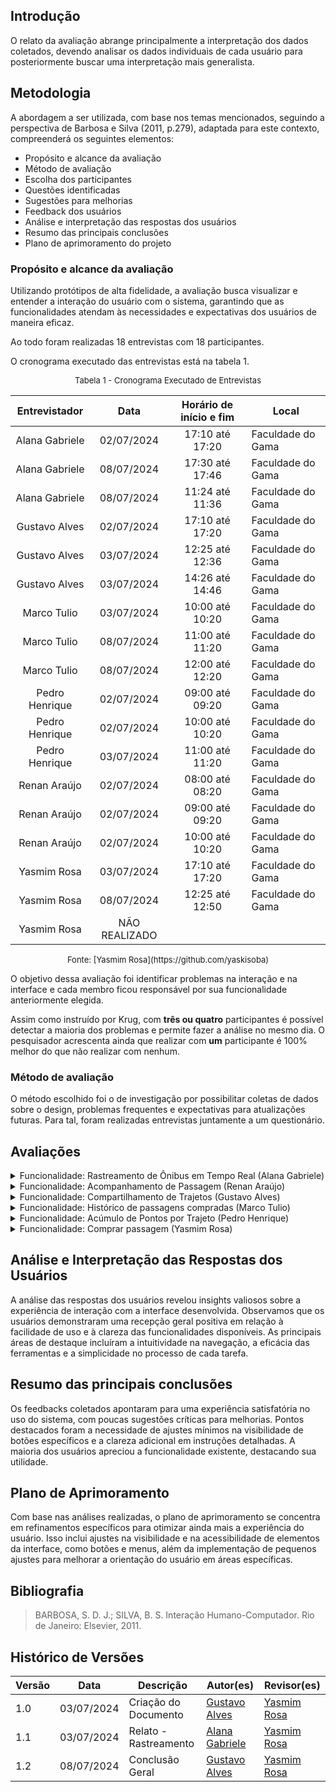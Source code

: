 ## Introdução

O relato da avaliação abrange principalmente a interpretação dos dados coletados, devendo analisar os dados individuais de cada usuário para posteriormente buscar uma interpretação mais generalista.

## Metodologia
A abordagem a ser utilizada, com base nos temas mencionados, seguindo a perspectiva de Barbosa e Silva (2011, p.279), adaptada para este contexto, compreenderá os seguintes elementos:

- Propósito e alcance da avaliação
- Método de avaliação
- Escolha dos participantes
- Questões identificadas
- Sugestões para melhorias
- Feedback dos usuários
- Análise e interpretação das respostas dos usuários
- Resumo das principais conclusões
- Plano de aprimoramento do projeto

### Propósito e alcance da avaliação

Utilizando protótipos de alta fidelidade, a avaliação busca visualizar e entender a interação do usuário com o sistema, garantindo que as funcionalidades atendam às necessidades e expectativas dos usuários de maneira eficaz.

Ao todo foram realizadas 18 entrevistas com 18 participantes.

O cronograma executado das entrevistas está na tabela 1.

<font size="2"><p style="text-align: center">Tabela 1 - Cronograma Executado de Entrevistas </p></font>

<center>

| Entrevistador  |    Data    | Horário de início e fim | Local                   |
| :------------: | :--------: | :---------------------: | ----------------------- |
| Alana Gabriele | 02/07/2024 |     17:10 até 17:20     | Faculdade do Gama       |
| Alana Gabriele | 08/07/2024 |     17:30 até 17:46     | Faculdade do Gama       |
| Alana Gabriele | 08/07/2024 |     11:24 até 11:36     | Faculdade do Gama       |
| Gustavo Alves  | 02/07/2024 |     17:10 até 17:20     | Faculdade do Gama       |
| Gustavo Alves  | 03/07/2024 |     12:25 até 12:36     | Faculdade do Gama       |
| Gustavo Alves  | 03/07/2024 |     14:26 até 14:46     | Faculdade do Gama       |
| Marco Tulio    | 03/07/2024 |     10:00 até 10:20     | Faculdade do Gama       |
| Marco Tulio    | 08/07/2024 |     11:00 até 11:20     | Faculdade do Gama       |
| Marco Tulio    | 08/07/2024 |     12:00 até 12:20     | Faculdade do Gama       |
| Pedro Henrique  | 02/07/2024 |     09:00 até 09:20     | Faculdade do Gama       |
| Pedro Henrique  | 02/07/2024 |     10:00 até 10:20     | Faculdade do Gama       |
| Pedro Henrique  | 03/07/2024 |     11:00 até 11:20     | Faculdade do Gama       |
| Renan Araújo   | 02/07/2024 |     08:00 até 08:20     | Faculdade do Gama       |
| Renan Araújo   | 02/07/2024 |     09:00 até 09:20     | Faculdade do Gama       |
| Renan Araújo   | 02/07/2024 |     10:00 até 10:20     | Faculdade do Gama       |
| Yasmim Rosa    | 03/07/2024 |     17:10 até 17:20     | Faculdade do Gama       |
| Yasmim Rosa    | 08/07/2024 |     12:25 até 12:50     | Faculdade do Gama       |
| Yasmim Rosa    | NÃO REALIZADO |         |       |

</center>
<font size="2"><p style="text-align: center">Fonte: [Yasmim Rosa](https://github.com/yaskisoba) </p></font>

O objetivo dessa avaliação foi identificar problemas na interação e na interface e cada membro ficou responsável por sua funcionalidade anteriormente elegida.

Assim como instruído por Krug, com **três ou quatro** participantes é possível detectar a maioria dos problemas e permite fazer a análise no mesmo dia. O pesquisador acrescenta ainda que realizar com **um** participante é 100% melhor do que não realizar com nenhum.

### Método de avaliação

O método escolhido foi o de investigação por possibilitar coletas de dados sobre o design, problemas frequentes e expectativas para atualizações futuras. Para tal, foram realizadas entrevistas juntamente a um questionário.

## Avaliações

<details>
<summary>Funcionalidade: Rastreamento de Ônibus em Tempo Real (Alana Gabriele)</summary>
     <h2> Síntese das Avaliações </h2>

   <h3> Questões Identificadas </h3> 
   <ul>
        <li>
        <b>Feedback Positivo: </b> Durante a avaliação do protótipo de alta fidelidade, os usuários demonstraram facilidade ao realizar o caminho desejado para o rastreamento de ônibus em tempo real. Os usuários conseguiram completar a tarefa sem enfrentar dificuldades, o que reforça a eficácia e a clareza das instruções fornecidas.
        </li>
        <li>
        <b>Problema Identificado: </b> Nenhum problema foi identificado. Os usuários conseguiram navegar pela interface e executar a funcionalidade sem encontrar obstáculos ou pontos de confusão.
        </li>
   </ul>
   <h3> Sugestões para Melhorias </h3> 
   <ul>
        <li>
       Não houve sugestão de melhoria.
        </li>
   </ul>
   <h3> Feedback do Usuário </h3> 
   <ul>
        <li>
        O feedback geral dos participantes foi positivo. O design da interface foi elogiado por sua intuitividade e facilidade de uso, proporcionando uma experiência fluida e eficiente. Este retorno indica que a interface do protótipo de alta fidelidade é intuitiva e funcional para o rastreamento de ônibus em tempo real. As sugestões fornecidas são valiosas para aprimorar ainda mais a experiência do usuário, garantindo uma interface ainda mais eficiente e agradável.
        </li>
   </ul>

   <h2> Avaliação 1  </h2>
     <iframe width="560" height="315" src="https://www.youtube.com/embed/go4AVJI1xqI?si=aFvlS5DZl4vS21EG&amp;" title="YouTube video player" frameborder="0" allow="accelerometer; autoplay; clipboard-write; encrypted-media; gyroscope; picture-in-picture; web-share" referrerpolicy="strict-origin-when-cross-origin" allowfullscreen></iframe>

<h2> Avaliação 2  </h2>

<iframe width="560" height="315" src="https://www.youtube.com/embed/XBgus5SDMRg?si=k74nQ6UmD89t1vn6" title="YouTube video player" frameborder="0" allow="accelerometer; autoplay; clipboard-write; encrypted-media; gyroscope; picture-in-picture; web-share" referrerpolicy="strict-origin-when-cross-origin" allowfullscreen></iframe>
</details>

<details>
<summary>Funcionalidade: Acompanhamento de Passagem (Renan Araújo)</summary>

 <h2> Questões Identificadas </h2>

<b>Entrevistado: Davi</b>

   <ul>
        <li>
        <b>Feedback Positivo: </b> Durante a avaliação do protótipo de alta fidelidade, o usuário demonstrou facilidade ao realizar o caminho desejado para o acompanhamento de passagem. O usuário conseguiu completar a tarefa sem enfrentar nenhuma dificuldade, o que reforça a eficácia e a clareza das instruções fornecidas.
        </li>
        <li>
        <b>Problema Identificado: </b> Não teve um problema tão grande identificado, só uma observação que o botão do inicío estava mal formatado
        </li>
   </ul>
   <h2> Sugestões para Melhorias </h2> 
   <ul>
        <li>
       Não houve sugestão de melhoria.
        </li>
   </ul>
   <h2> Feedback do Usuário </h2> 
   <ul>
        <li>
        O feedback geral do participante foi positivo. O design da interface foi elogiado por sua intuitividade e facilidade de uso, proporcionando uma experiência fluida e eficiente. Este retorno indica que a interface do protótipo de alta fidelidade é intuitiva e funcional para o acompanhamento de passagem. Ele também pontuou que a parte do e-ticket facilita bastante. As sugestões fornecidas são valiosas para aprimorar ainda mais a experiência do usuário, garantindo uma interface ainda mais eficiente e agradável.
        </li>
   </ul>

   <h2> Gravação da Avaliação </h2>
     <iframe width="560" height="315" src="https://www.youtube.com/embed/_5y09x-x_n0" title="YouTube video player" frameborder="0" allow="accelerometer; autoplay; clipboard-write; encrypted-media; gyroscope; picture-in-picture; web-share" referrerpolicy="strict-origin-when-cross-origin" allowfullscreen></iframe>

   <h2> Questões Identificadas </h2>

<b>Entrevistado: Leandro</b>

   <ul>
        <li>
        <b>Feedback Positivo: </b> Durante a avaliação do protótipo de alta fidelidade, o usuário demonstrou facilidade ao realizar o caminho desejado para o acompanhamento de passagem. O usuário conseguiu completar a tarefa sem enfrentar nenhuma dificuldade, o que reforça a eficácia e a clareza das instruções fornecidas.
        </li>
        <li>
        <b>Problema Identificado: </b> Nenhum problema foi identificado. O usuário conseguiu navegar pela interface e executar a funcionalidade sem encontrar obstáculos ou pontos de confusão.
        </li>
   </ul>
   <h2> Sugestões para Melhorias </h2> 
   <ul>
        <li>
      Melhorar as cores do sistema e mudar o nome do "Infos" para Informações
        </li>
   </ul>
   <h2> Feedback do Usuário </h2> 
   <ul>
        <li>
        O feedback geral do participante foi positivo. No geral o protótipo foi bem elogiado pelo entrevistado. Este retorno indica que a interface do protótipo de alta fidelidade é intuitiva e funcional para o acompanhamento de passagem. Porém teve alguns pontos como melhorar o design do sistema, como suas cores. As sugestões fornecidas são valiosas para aprimorar ainda mais a experiência do usuário, garantindo uma interface ainda mais eficiente e agradável.
        </li>
   </ul>

   <h2> Gravação da Avaliação </h2>
     <iframe width="560" height="315" src="https://www.youtube.com/embed/WBpZuIqPfmY" title="YouTube video player" frameborder="0" allow="accelerometer; autoplay; clipboard-write; encrypted-media; gyroscope; picture-in-picture; web-share" referrerpolicy="strict-origin-when-cross-origin" allowfullscreen></iframe>

   <h2> Questões Identificadas </h2> 
  <b>Entrevistado: Isaque</b>

   <ul>
        <li>
        <b>Feedback Positivo: </b> Durante a avaliação do protótipo de alta fidelidade, o usuário demonstrou facilidade ao realizar o caminho desejado para o acompanhamento de passagem. O usuário conseguiu completar a tarefa sem enfrentar uma grande dificuldade, só na parte que aparece as passagens compradas ele nao visualizou de primeira impressão que ali era os destinos das viagens, porém em geral reforça a eficácia e a clareza das instruções fornecidas.
        </li>
        <li>
        <b>Problema Identificado: </b> Não teve nenhum problema tão grande, só o já citado que o usuário não conseguiu identificador tão rápido a página de passagens que era sobre destinos.
        </li>
   </ul>
   <h2> Sugestões para Melhorias </h2> 
   <ul>
        <li>
      Adicionar título de destinos nas informações das passagens 
        </li>
   </ul>
   <h2> Feedback do Usuário </h2> 
   <ul>
        <li>
        O feedback geral do participante foi positivo. O design da interface foi elogiado por sua intuitividade e facilidade de uso, proporcionando uma experiência fluida e eficiente. Este retorno indica que a interface do protótipo de alta fidelidade é intuitiva e funcional para o acompanhamento de passagem. Teve alguns pontos de sugestões como mudar as informações das passagens compradas para deixar mais claro para o que servem. As sugestões fornecidas são valiosas para aprimorar ainda mais a experiência do usuário, garantindo uma interface ainda mais eficiente e agradável.
        </li>
   </ul>

   <h2> Gravação da Avaliação </h2>
    <iframe width="560" height="315" src="https://www.youtube.com/embed/RUN6l7vyoPw" title="YouTube video player" frameborder="0" allow="accelerometer; autoplay; clipboard-write; encrypted-media; gyroscope; picture-in-picture; web-share" referrerpolicy="strict-origin-when-cross-origin" allowfullscreen></iframe>

</details>

<details>
    <summary>Funcionalidade: Compartilhamento de Trajetos (Gustavo Alves) </summary>

   <h2> Questões Identificadas </h2> 
   <b>Entrevistado: Natan </b>
   <ul>
        <li>
        <b>Feedback Positivo: </b> Durante a avaliação do protótipo de alta fidelidade, o usuário demonstrou facilidade ao realizar o procedimento desejado para o compartilhamento do trajeto. A interface apresentou-se intuitiva e amigável, proporcionando uma experiência de uso agradável e eficiente. O usuário foi capaz de completar a tarefa sem dificuldades, navegando pelos elementos da interface com naturalidade e encontrando rapidamente as opções necessárias. Essa facilidade de uso sugere que o design e a organização dos elementos visuais estão adequados às necessidades e expectativas do usuário, contribuindo para uma interação positiva e satisfatória.
        </li>
        <li>
        <b>Problema Identificado: </b> Ao escrever o nome e o e-mail, o usuário ficou confuso sobre qual dado deveria adicionar. Essa confusão pode ter sido causada pela falta de clareza nas instruções ou na disposição dos campos de entrada na interface. A ausência de etiquetas claras e específicas, ou de um exemplo ou dica contextual, pode ter dificultado a compreensão imediata do que era esperado. Essa situação aponta para a necessidade de aprimorar a interface, tornando as instruções mais explícitas e os campos de entrada mais intuitivos para evitar confusões futuras.
        </li>
   </ul>
   <h2> Sugestões para Melhorias </h2> 
   <ul>
        <li>
        O usuário sugeriu a inclusão de um texto que especifique sobre de quem deve ser o dado adicionado
        </li>
   </ul>
   <h2> Feedback do Usuário </h2> 
   <ul>
        <li>
        O feedback geral do participante foi positivo. Ele demonstrou facilidade ao realizar a tarefa indicada, não encontrando problemas no processo. Este retorno indica que a interface do protótipo de alta fidelidade é intuitiva e funcional para o compartilhamento de trajetos. As sugestões fornecidas são valiosas para aprimorar ainda mais a experiência do usuário, garantindo uma interface ainda mais eficiente e agradável.
        </li>
   </ul>

   <h2> Gravação da Avaliação </h2>
   <iframe width="560" height="315" src="https://www.youtube.com/embed/8L9SX_3r9zw?si=xeODCqCV8K5erDsw" title="YouTube video player" frameborder="0" allow="accelerometer; autoplay; clipboard-write; encrypted-media; gyroscope; picture-in-picture; web-share" referrerpolicy="strict-origin-when-cross-origin" allowfullscreen></iframe>

      <h2> Questões Identificadas </h2>

<b>Entrevistada: Bruna </b>

   <ul>
        <li>
        <b>Feedback Positivo: </b> Durante a avaliação do protótipo de alta fidelidade, o usuário demonstrou facilidade ao realizar o procedimento desejado para o compartilhamento do trajeto. A interface apresentou-se intuitiva e amigável, proporcionando uma experiência de uso agradável e eficiente. O usuário foi capaz de completar a tarefa sem dificuldades, navegando pelos elementos da interface com naturalidade e encontrando rapidamente as opções necessárias. Essa facilidade de uso sugere que o design e a organização dos elementos visuais estão adequados às necessidades e expectativas do usuário, contribuindo para uma interação positiva e satisfatória.
        </li>
        <li>
        <b>Problema Identificado: </b> Ao escrever o nome e o e-mail, o usuário ficou confuso sobre qual dado deveria adicionar. Essa confusão pode ter sido causada pela falta de clareza nas instruções ou na disposição dos campos de entrada na interface. A ausência de etiquetas claras e específicas, ou de um exemplo ou dica contextual, pode ter dificultado a compreensão imediata do que era esperado. Essa situação aponta para a necessidade de aprimorar a interface, tornando as instruções mais explícitas e os campos de entrada mais intuitivos para evitar confusões futuras.
        </li>
   </ul>
   <h2> Sugestões para Melhorias </h2> 
   <ul>
        <li>
        O usuário sugeriu a inclusão de um texto que especifique sobre de quem deve ser o dado adicionado
        </li>
   </ul>
   <h2> Feedback do Usuário </h2> 
   <ul>
        <li>
        O feedback geral da participante foi positivo. Ela demonstrou facilidade ao realizar a tarefa indicada, não encontrando problemas no processo. Este retorno indica que a interface do protótipo de alta fidelidade é intuitiva e funcional para o compartilhamento de trajetos. As sugestões fornecidas são valiosas para aprimorar ainda mais a experiência do usuário, garantindo uma interface ainda mais eficiente e agradável.
        </li>
   </ul>

      <h2> Gravação da Avaliação </h2>

   <iframe width="560" height="315" src="https://www.youtube.com/embed/cGfOOJHwmy4?si=7EClIEDSOoGjzsaj" title="YouTube video player" frameborder="0" allow="accelerometer; autoplay; clipboard-write; encrypted-media; gyroscope; picture-in-picture; web-share" referrerpolicy="strict-origin-when-cross-origin" allowfullscreen></iframe>
   <h2> Questões Identificadas </h2> 
   <b>Entrevistado: Genilson </b>
   <ul>
        <li>
        <b>Feedback Positivo: </b> Durante a avaliação do protótipo de alta fidelidade, o usuário demonstrou facilidade ao realizar o procedimento desejado para o compartilhamento do trajeto. A interface apresentou-se intuitiva e amigável, proporcionando uma experiência de uso agradável e eficiente. O usuário foi capaz de completar a tarefa sem dificuldades, navegando pelos elementos da interface com naturalidade e encontrando rapidamente as opções necessárias. Essa facilidade de uso sugere que o design e a organização dos elementos visuais estão adequados às necessidades e expectativas do usuário, contribuindo para uma interação positiva e satisfatória.
        </li>
        <li>
        <b>Problema Identificado: </b> Ao escrever o nome e o e-mail, o usuário ficou confuso sobre qual dado deveria adicionar. Essa confusão pode ter sido causada pela falta de clareza nas instruções ou na disposição dos campos de entrada na interface. A ausência de etiquetas claras e específicas, ou de um exemplo ou dica contextual, pode ter dificultado a compreensão imediata do que era esperado. Essa situação aponta para a necessidade de aprimorar a interface, tornando as instruções mais explícitas e os campos de entrada mais intuitivos para evitar confusões futuras.
        </li>
   </ul>
   <h2> Sugestões para Melhorias </h2> 
   <ul>
        <li>
        O usuário sugeriu a inclusão de um texto que especifique sobre de quem deve ser o dado adicionado.
        </li>
   </ul>
   <h2> Feedback do Usuário </h2> 
   <ul>
        <li>
        O feedback geral do participante foi razoável. Ele demonstrou uma certa dificuldade ao realizar a tarefa indicada,  Este retorno indica que a interface do protótipo de alta fidelidade necessita de um aprimoramento que seja intuitiva e funcional para o compartilhamento de trajetos. As sugestões fornecidas são valiosas para aprimorar ainda mais a experiência do usuário, garantindo uma interface ainda mais eficiente e agradável.
        </li>
   </ul>

   <h2> Gravação da Avaliação </h2>

<iframe width="560" height="315" src="https://www.youtube.com/embed/SmTuUCDkijQ?si=WaJa8rhqJGN0Gmh6" title="YouTube video player" frameborder="0" allow="accelerometer; autoplay; clipboard-write; encrypted-media; gyroscope; picture-in-picture; web-share" referrerpolicy="strict-origin-when-cross-origin" allowfullscreen></iframe>

</details>

<details>
    <summary> Funcionalidade: Histórico de passagens compradas (Marco Tulio) </summary>
    <h2> Questões Identificadas </h2> 
   <ul>
        <li>
        <b>Feedback Positivo: </b>  No decorrer da avaliação o participante realizou as tarefas e não se sentiu desconfortável.
        </li>
        <li>
        <b>Problema Identificado: </b> Não houve.
        </li>
   </ul>
   <h2> Sugestões para Melhorias </h2> 
   <ul>
        <li>
        Não houve.
        </li>
   </ul>
   <h2> Feedback do Usuário </h2> 
   <ul>
        <li>
        O feedback geral do participante foi positivo. Expressou que gostou do desenho e teve um bom entendimento.
        </li>
   </ul>

<h2> Gravação da Avaliação </h2>
   <iframe width="560" height="315" src="https://www.youtube.com/embed/WgfcgiXgrvU?si=Zf0hK0yXgxglsjva" title="YouTube video player" frameborder="0" allow="accelerometer; autoplay; clipboard-write; encrypted-media; gyroscope; picture-in-picture; web-share" referrerpolicy="strict-origin-when-cross-origin" allowfullscreen></iframe>
</details>

<details>
    <summary>Funcionalidade: Acúmulo de Pontos por Trajeto (Pedro Henrique)</summary>
    <h2> Questões Identificadas </h2> 
   <b>Entrevistado: José </b>
   <ul>
        <li>
        <b>Feedback Positivo: </b> Durante a avaliação do protótipo de alta fidelidade, o usuário demonstrou facilidade ao realizar o procedimento desejado para o acúmulo de pontos. A interface apresentou-se intuitiva e amigável, proporcionando uma experiência de uso agradável e eficiente. O usuário foi capaz de completar a tarefa sem dificuldades, navegando pelos elementos da interface com naturalidade e encontrando rapidamente as opções necessárias. Essa facilidade de uso sugere que o design e a organização dos elementos visuais estão adequados às necessidades e expectativas do usuário, contribuindo para uma interação positiva e satisfatória.
        </li>
        <li>
        <b>Problema Identificado: </b> Ao usuário escrever sua senha, não possui a opção de deixar visível ou não a senha, então precisa colocar a opção para modo oculta
        </li>
   </ul>
   <h2> Sugestões para Melhorias </h2> 
   <ul>
        <li>
         O usuário sugeriu a inclusão da confirmação em duas etapas, para melhorar a segurança dos dados. E também foi sugerido que deixasse os botões mais intuitivos.
        </li>
   </ul>
   <h2> Feedback do Usuário </h2> 
   <ul>
        <li>
        O feedback geral do participante foi positivo. Ele demonstrou facilidade ao realizar a tarefa indicada, não encontrando problemas no processo. Este retorno indica que a interface do protótipo de alta fidelidade é intuitiva e funcional para o acúmulo de pontos. As sugestões fornecidas são valiosas para aprimorar ainda mais a experiência do usuário, garantindo uma interface ainda mais eficiente e agradável.
        </li>
   </ul>

   <h2> Gravação da Avaliação </h2>
   <iframe width="560" height="315" src="https://www.youtube.com/embed/HFw0ce76Pok?si=8UsHG7JU6sFk-nbs" title="YouTube video player" frameborder="0" allow="accelerometer; autoplay; clipboard-write; encrypted-media; gyroscope; picture-in-picture; web-share" referrerpolicy="strict-origin-when-cross-origin" allowfullscreen></iframe>

      <h2> Questões Identificadas </h2>

<b>Entrevistada: Enrico </b>

   <ul>
        <li>
        <b>Feedback Positivo: </b> Durante a avaliação do protótipo de alta fidelidade, o usuário demonstrou facilidade ao realizar o procedimento desejado para o  acúmulo de pontos. A interface apresentou-se intuitiva e amigável, proporcionando uma experiência de uso agradável e eficiente. O usuário foi capaz de completar a tarefa sem dificuldades, navegando pelos elementos da interface com naturalidade e encontrando rapidamente as opções necessárias. Essa facilidade de uso sugere que o design e a organização dos elementos visuais estão adequados às necessidades e expectativas do usuário, contribuindo para uma interação positiva e satisfatória.
        </li>
        <li>
        <b>Problema Identificado: </b> Ao realizar a confirmação dos dados, o site não possui uma verificação em duas etapas.
        </li>
   </ul>
   <h2> Sugestões para Melhorias </h2> 
   <ul>
        <li>
        O usuário sugeriu a inclusão da confirmação em duas etapas, para melhorar a segurança dos dados.
        </li>
   </ul>
   <h2> Feedback do Usuário </h2> 
   <ul>
        <li>
        O feedback geral do participante foi positivo. Ele demonstrou facilidade ao realizar a tarefa indicada, não encontrando problemas no processo. Este retorno indica que a interface do protótipo de alta fidelidade é intuitiva e funcional para o acúmulo de ppontos. As sugestões fornecidas são valiosas para aprimorar ainda mais a experiência do usuário, garantindo uma interface ainda mais eficiente e agradável.
        </li>
   </ul>

      <h2> Gravação da Avaliação </h2>

   <iframe width="560" height="315" src="https://www.youtube.com/embed/OO2AH8PUZUA?si=Y4iHRZdXtb-Kd25C" title="YouTube video player" frameborder="0" allow="accelerometer; autoplay; clipboard-write; encrypted-media; gyroscope; picture-in-picture; web-share" referrerpolicy="strict-origin-when-cross-origin" allowfullscreen></iframe>
   <h2> Questões Identificadas </h2> 
   <b>Entrevistado: Kaua </b>
   <ul>
        <li>
        <b>Feedback Positivo: </b> Durante a avaliação do protótipo de alta fidelidade, o usuário demonstrou facilidade ao realizar o procedimento desejado para o acúmulo de pontos. A interface apresentou-se intuitiva e amigável, proporcionando uma experiência de uso agradável e eficiente. O usuário foi capaz de completar a tarefa sem dificuldades, navegando pelos elementos da interface com naturalidade e encontrando rapidamente as opções necessárias. Essa facilidade de uso sugere que o design e a organização dos elementos visuais estão adequados às necessidades e expectativas do usuário, contribuindo para uma interação positiva e satisfatória.
        </li>
        <li>
        <b>Problema Identificado: </b> Ao tentar realizar cadastro do perfil, o usuário teve dificuldade. Também, Ao    realizar a confirmação dos dados, o protótipo do site não possui uma verificação em duas etapas.
        </li>
   </ul>
   <h2> Sugestões para Melhorias </h2> 
   <ul>
        <li>
         O usuário sugeriu a inclusão da confirmação em duas etapas, para melhorar a segurança dos dados.
        </li>
   </ul>
   <h2> Feedback do Usuário </h2> 
   <ul>
        <li>
        O feedback geral do participante foi positivo. Ele demonstrou facilidade ao realizar a tarefa indicada, não encontrando problemas no processo. Este retorno indica que a interface do protótipo de alta fidelidade é intuitiva e funcional para o acúmulo de pontos. As sugestões fornecidas são valiosas para aprimorar ainda mais a experiência do usuário, garantindo uma interface ainda mais eficiente e agradável.
        </li>
   </ul>

   <h2> Gravação da Avaliação </h2>

<iframe width="560" height="315" src="https://www.youtube.com/embed/IVHiN_q3rHA?si=zJgVP4jqhThvnwdN" title="YouTube video player" frameborder="0" allow="accelerometer; autoplay; clipboard-write; encrypted-media; gyroscope; picture-in-picture; web-share" referrerpolicy="strict-origin-when-cross-origin" allowfullscreen></iframe>
</details>

<details>
    <summary> Funcionalidade: Comprar passagem (Yasmim Rosa)  </summary>
     <h2> Entrevistado 1 </h2>
       <h3> Questões Identificadas </h3> 
   <ul>
        <li>
        <b>Feedback Positivo: </b> A  participante achou a interface agradável quanto a escolha das cores, fontes e etc.
        </li>
        <li>
        <b>Problema Identificado: </b> A participante encontrou várias dificuldades ao interagir com o protótipo. A interface inicial para selecionar a passagem foi descrita como confusa e frustrante. A falta de uma descrição clara sobre a funcionalidade do botão no início do processo e a ausência de um guia ou ajuda visível dificultaram a navegação. Além disso, a falta de feedback ao longo das etapas deixou a participante insegura sobre se estava no caminho certo. Ela mencionou que algumas interações demoraram mais do que o esperado, cerca de 20 a 30 segundos a mais. A participante também destacou que a interface poderia ser difícil de usar para pessoas com deficiência, devido à falta de acessibilidade digital, como uma descrição clara das funcionalidades e assistência em Libras ou audiodescrição. Além disso, a presença de botões iniciando com letra minúscula foi um ponto negativo.
        </li>
   </ul>
   <h3> Sugestões para Melhorias </h3> 
   <ul>
        <li>
        A participante sugeriu várias melhorias para o protótipo. Primeiramente, melhorar a navegabilidade e a descrição das etapas seria essencial. Incluir um guia ou ajuda visível para orientar os usuários durante o processo também foi recomendado. Fornecer feedback claro em cada etapa do processo ajudaria a aumentar a confiança do usuário de que está no caminho certo. Além disso, assegurar que os botões e outros elementos estejam em conformidade com as preferências dos usuários, como iniciar com letra maiúscula, poderia melhorar a experiência geral. Finalmente, considerar a acessibilidade para pessoas com deficiência, garantindo que todas as funcionalidades sejam descritas de forma clara e acessível, seria crucial para tornar a interface mais inclusiva.
        </li>
   </ul>
   <h3> Feedback do Usuário </h3> 
   <ul>
        <li>
        A participante forneceu um feedback detalhado sobre o protótipo, destacando vários pontos de melhoria. Ela achou a interface inicial confusa, especialmente na seleção da passagem e início do processo, devido à falta de descrições claras e instruções inadequadas. A ausência de um guia ou ajuda visível e a falta de feedback ao longo das etapas também foram mencionadas como problemas. Ela indicou que a experiência poderia ser ainda mais difícil para pessoas com deficiência. A participante sugeriu a inclusão de um modo escuro e apontou que botões com letras minúsculas a incomodaram. Apesar desses problemas, ela achou o protótipo esteticamente agradável com cores claras.
        </li>
   </ul>

   <h3> Gravação da Avaliação </h3>
   <iframe width="560" height="315" src="https://www.youtube.com/embed/9b86bbQIEyo?si=Pl2ly1-oZgDeO0h-" title="YouTube video player" frameborder="0" allow="accelerometer; autoplay; clipboard-write; encrypted-media; gyroscope; picture-in-picture; web-share" referrerpolicy="strict-origin-when-cross-origin" allowfullscreen></iframe>
   <h2> Entrevistado 2 </h2>
       <h3> Questões Identificadas </h3> 
   <ul>
        <li>
        <b>Feedback Positivo: </b> O participante achou a interface agradável e a experiência também.
        </li>
        <li>
        <b>Problema Identificado: </b> O participante, de maneira geral, pareceu confiante durante a execução da tarefa de comprar passagem, apenas chamou atenção para a quantidade de telas e consecutivos "avançar" que poderiam, em sua concepção, serem atividades realizadas em uma única tela.
        </li>
   </ul>
   <h3> Sugestões para Melhorias </h3> 
   <ul>
        <li>
        O participante acredita que as atividades de selecionar quantidade, forma de pagamento e demais possam ser realizadas em uma única página de forma que fique menos exaustivo e mais claro as etapas sendo realizadas.
        </li>
   </ul>
   <h3> Feedback do Usuário </h3> 
   <ul>
        <li>
        O participante achou a interface agradável, não teve problemas ao realizar as tarefas ou entender o propósito dos elementos em cada tela.
        </li>
   </ul>

   <h3> Gravação da Avaliação </h3>
   <iframe width="560" height="315" src="https://www.youtube.com/embed/dVJd_VhpYSM?si=C0e_OUSA47sV-oEj" title="YouTube video player" frameborder="0" allow="accelerometer; autoplay; clipboard-write; encrypted-media; gyroscope; picture-in-picture; web-share" referrerpolicy="strict-origin-when-cross-origin" allowfullscreen></iframe>
</details>

## Análise e Interpretação das Respostas dos Usuários

A análise das respostas dos usuários revelou insights valiosos sobre a experiência de interação com a interface desenvolvida. Observamos que os usuários demonstraram uma recepção geral positiva em relação à facilidade de uso e à clareza das funcionalidades disponíveis. As principais áreas de destaque incluíram a intuitividade na navegação, a eficácia das ferramentas e a simplicidade no processo de cada tarefa.

## Resumo das principais conclusões

Os feedbacks coletados apontaram para uma experiência satisfatória no uso do sistema, com poucas sugestões críticas para melhorias. Pontos destacados foram a necessidade de ajustes mínimos na visibilidade de botões específicos e a clareza adicional em instruções detalhadas. A maioria dos usuários apreciou a funcionalidade existente, destacando sua utilidade.

## Plano de Aprimoramento

Com base nas análises realizadas, o plano de aprimoramento se concentra em refinamentos específicos para otimizar ainda mais a experiência do usuário. Isso inclui ajustes na visibilidade e na acessibilidade de elementos da interface, como botões e menus, além da implementação de pequenos ajustes para melhorar a orientação do usuário em áreas específicas.

## Bibliografia

> BARBOSA, S. D. J.; SILVA, B. S. Interação Humano-Computador. Rio de Janeiro: Elsevier, 2011.

## Histórico de Versões

| Versão |    Data    | Descrição             | Autor(es)                                          | Revisor(es)     |
| ------ | :--------: | --------------------- | -------------------------------------------------- | --------------- |
| 1.0    | 03/07/2024 | Criação do Documento  | [Gustavo Alves](https://github.com/gustaallves)    | [Yasmim Rosa](https://github.com/yaskisoba) |
| 1.1    | 03/07/2024 | Relato - Rastreamento | [Alana Gabriele](https://github.com/alanagabriele) | [Yasmim Rosa](https://github.com/yaskisoba) |
| 1.2    | 08/07/2024 | Conclusão Geral | [Gustavo Alves](https://github.com/gustaallves)    | [Yasmim Rosa](https://github.com/yaskisoba) |